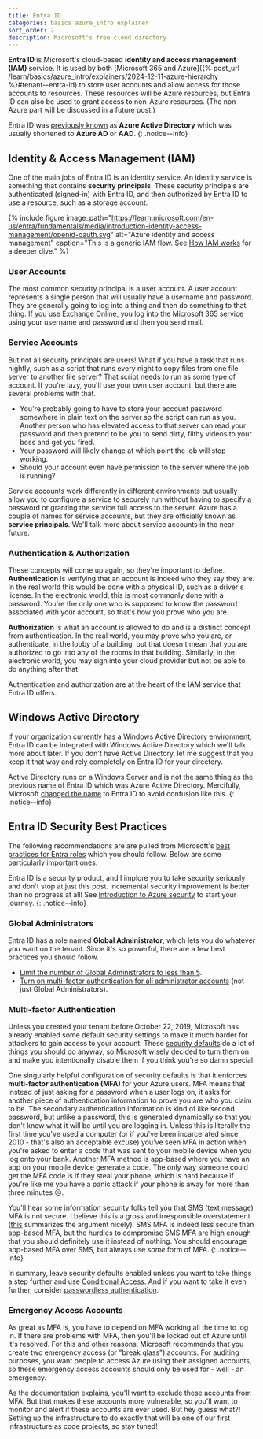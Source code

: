 ```yaml
---
title: Entra ID
categories: basics azure_intro explainer
sort_order: 2
description: Microsoft's free cloud directory
---
```

**Entra ID** is Microsoft's cloud-based **identity and access management (IAM)** service. It is used by both [Microsoft 365 and Azure]({% post_url /learn/basics/azure_intro/explainers/2024-12-11-azure-hierarchy %}#tenant--entra-id) to store user accounts and allow access for those accounts to resources. These resources will be Azure resources, but Entra ID can also be used to grant access to non-Azure resources. (The non-Azure part will be discussed in a future post.)
<!--more-->

Entra ID was [previously known](https://learn.microsoft.com/en-us/entra/fundamentals/new-name) as **Azure Active Directory** which was usually shortened to **Azure AD** or **AAD**.
{: .notice--info}

## Identity & Access Management (IAM)

One of the main jobs of Entra ID is an identity service. An identity service is something that contains **security principals**. These security principals are authenticated (signed-in) with Entra ID, and then authorized by Entra ID to use a resource, such as a storage account.

{% include figure image_path="https://learn.microsoft.com/en-us/entra/fundamentals/media/introduction-identity-access-management/openid-oauth.svg" alt="Azure identity and access management" caption="This is a generic IAM flow. See [How IAM works](https://learn.microsoft.com/en-us/entra/fundamentals/introduction-identity-access-management#how-iam-works) for a deeper dive." %}

### User Accounts

The most common security principal is a user account. A user account represents a single person that will usually have a username and password. They are generally going to log into a thing and then do something to that thing. If you use Exchange Online, you log into the Microsoft 365 service using your username and password and then you send mail.

### Service Accounts

But not all security principals are users! What if you have a task that runs nightly, such as a script that runs every night to copy files from one file server to another file server? That script needs to run as some type of account. If you're lazy, you'll use your own user account, but there are several problems with that.

- You're probably going to have to store your account password somewhere in plain text on the server so the script can run as you. Another person who has elevated access to that server can read your password and then pretend to be you to send dirty, filthy videos to your boss and get you fired.
- Your password will likely change at which point the job will stop working.
- Should your account even have permission to the server where the job is running?

Service accounts work differently in different environments but usually allow you to configure a service to securely run without having to specify a password or granting the service full access to the server. Azure has a couple of names for service accounts, but they are officially known as **service principals**. We'll talk more about service accounts in the near future.

### Authentication & Authorization

These concepts will come up again, so they're important to define. **Authentication** is verifying that an account is indeed who they say they are. In the real world this would be done with a physical ID, such as a driver's license. In the electronic world, this is most commonly done with a password. You're the only one who is supposed to know the password associated with your account, so that's how you prove who you are.

**Authorization** is what an account is allowed to do and is a distinct concept from authentication. In the real world, you may prove who you are, or authenticate, in the lobby of a building, but that doesn't mean that you are authorized to go into any of the rooms in that building. Similarly, in the electronic world, you may sign into your cloud provider but not be able to do anything after that.

Authentication and authorization are at the heart of the IAM service that Entra ID offers.

## Windows Active Directory

If your organization currently has a Windows Active Directory environment, Entra ID can be integrated with Windows Active Directory which we'll talk more about later. If you don't have Active Directory, let me suggest that you keep it that way and rely completely on Entra ID for your directory.

Active Directory runs on a Windows Server and is not the same thing as the previous name of Entra ID which was Azure Active Directory. Mercifully, Microsoft [changed the name](https://learn.microsoft.com/en-us/entra/fundamentals/new-name) to Entra ID to avoid confusion like this.
{: .notice--info}

## Entra ID Security Best Practices

The following recommendations are are pulled from Microsoft's [best practices for Entra roles](https://learn.microsoft.com/en-us/azure/active-directory/roles/best-practices) which you should follow. Below are some particularly important ones.

Entra ID is a security product, and I implore you to take security seriously and don't stop at just this post. Incremental security improvement is better than no progress at all! See [Introduction to Azure security](https://learn.microsoft.com/en-us/azure/security/fundamentals/overview) to start your journey.
{: .notice--info}

### Global Administrators

Entra ID has a role named **Global Administrator**, which lets you do whatever you want on the tenant. Since it's so powerful, there are a few best practices you should follow.

- [Limit the number of Global Administrators to less than 5](https://learn.microsoft.com/en-us/azure/active-directory/roles/best-practices#5-limit-the-number-of-global-administrators-to-less-than-5).
- [Turn on multi-factor authentication for all administrator accounts](https://learn.microsoft.com/en-us/azure/active-directory/roles/best-practices#3-turn-on-multi-factor-authentication-for-all-your-administrator-accounts) (not just Global Administrators).

### Multi-factor Authentication

Unless you created your tenant before October 22, 2019, Microsoft has already enabled some default security settings to make it much harder for attackers to gain access to your account. These [security defaults](https://learn.microsoft.com/en-us/azure/active-directory/fundamentals/security-defaults) do a lot of things you should do anyway, so Microsoft wisely decided to turn them on and make you intentionally disable them if you think you're so damn special.

One singularly helpful configuration of security defaults is that it enforces **multi-factor authentication (MFA)** for your Azure users. MFA means that instead of just asking for a password when a user logs on, it asks for another piece of authentication information to prove you are who you claim to be. The secondary authentication information is kind of like second password, but unlike a password, this is generated dynamically so that you don't know what it will be until you are logging in. Unless this is literally the first time you've used a computer (or if you've been incarcerated since 2010 - that's also an acceptable excuse) you've seen MFA in action when you're asked to enter a code that was sent to your mobile device when you log onto your bank. Another MFA method is app-based where you have an app on your mobile device generate a code. The only way someone could get the MFA code is if they steal your phone, which is hard because if you're like me you have a panic attack if your phone is away for more than three minutes :disappointed_relieved:.

You'll hear some information security folks tell you that SMS (text message) MFA is not secure. I believe this is a gross and irresponsible overstatement ([this](https://auth0.com/blog/why-sms-multi-factor-still-matters/) summarizes the argument nicely). SMS MFA is indeed less secure than app-based MFA, but the hurdles to compromise SMS MFA are high enough that you should definitely use it instead of nothing. You should encourage app-based MFA over SMS, but always use *some* form of MFA.
{: .notice--info}

In summary, leave security defaults enabled unless you want to take things a step further and use [Conditional Access](https://learn.microsoft.com/en-us/azure/active-directory/authentication/concept-mfa-howitworks). And if you want to take it even further, consider [passwordless authentication](https://learn.microsoft.com/en-us/azure/active-directory/authentication/concept-authentication-passwordless).

### Emergency Access Accounts

As great as MFA is, you have to depend on MFA working all the time to log in. If there are problems with MFA, then you'll be locked out of Azure until it's resolved. For this and other reasons, Microsoft recommends that you create two emergency access (or "break glass") accounts. For auditing purposes, you want people to access Azure using their assigned accounts, so these emergency access accounts should only be used for - well - an emergency.

As the [documentation](https://learn.microsoft.com/en-us/azure/active-directory/roles/security-emergency-access) explains, you'll want to exclude these accounts from MFA. But that makes these accounts more vulnerable, so you'll want to monitor and alert if these accounts are ever used. But hey guess what?! Setting up the infrastructure to do exactly that will be one of our first infrastructure as code projects, so stay tuned!